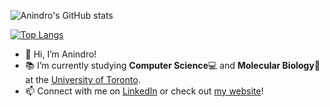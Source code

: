 ![Anindro's GitHub stats](https://github-readme-stats.vercel.app/api?username=AB20CS&show_icons=true&theme=gruvbox) 

[![Top Langs](https://github-readme-stats.vercel.app/api/top-langs/?username=AB20CS&layout=compact)](https://github.com/AB20CS/github-readme-stats)

- 👋 Hi, I’m Anindro!
- 📚 I’m currently studying **Computer Science**💻 and **Molecular Biology**🧬 at the [University of Toronto](https://utoronto.ca).
- 📫 Connect with me on [LinkedIn](https://www.linkedin.com/in/anindro/) or check out [my website](https://bit.ly/AB20CS)!
